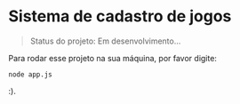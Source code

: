 <h1>Sistema de cadastro de jogos</h1>

> Status do projeto: Em desenvolvimento...

Para rodar esse projeto na sua máquina, por favor digite:

```
node app.js
```

:).
